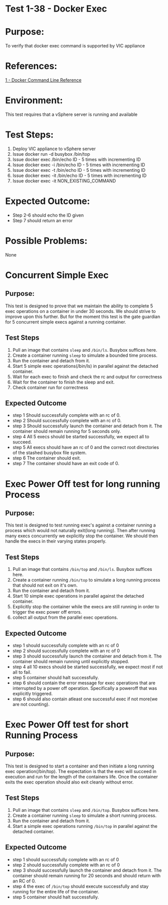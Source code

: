 Test 1-38 - Docker Exec
=======

# Purpose:
To verify that docker exec command is supported by VIC appliance

# References:
[1 - Docker Command Line Reference](https://docs.docker.com/engine/reference/commandline/exec/)

# Environment:
This test requires that a vSphere server is running and available

# Test Steps:
1. Deploy VIC appliance to vSphere server
2. Issue docker run -d busybox /bin/top
3. Issue docker exec <containerID> /bin/echo ID - 5 times with incrementing ID
4. Issue docker exec -i <containerID> /bin/echo ID - 5 times with incrementing ID
5. Issue docker exec -t <containerID> /bin/echo ID - 5 times with incrementing ID
6. Issue docker exec -it <containerID> /bin/echo ID - 5 times with incrementing ID
7. Issue docker exec -it <containerID> NON_EXISTING_COMMAND

# Expected Outcome:
* Step 2-6 should echo the ID given
* Step 7 should return an error

# Possible Problems:
None

# Concurrent Simple Exec
## Purpose:
This test is designed to prove that we maintain the ability to complete 5 exec operations on a container in under 30 seconds. We should strive to improve upon this further. But for the moment this test is the gate guardian for 5 concurrent simple execs against a running container. 

## Test Steps
1. Pull an image that contains `sleep` and `/bin/ls`. Busybox suffices here.
2. Create a container running `sleep` to simulate a bounded time process.
3. Run the container and detach from it.
4. Start 5 simple exec operations(/bin/ls) in parallel against the detached container.
5. Wait for each exec to finish and check the rc and output for correctness
6. Wait for the container to finish the sleep and exit.
7. Check container run for correctness

## Expected Outcome
* step 1 Should successfully complete with an rc of 0.
* step 2 Should successfully complete with an rc of 0.
* step 3 Should successfully launch the container and detach from it. The container should remain running for 5 seconds only.
* step 4 All 5 execs should be started successfully, we expect all to succeed.
* step 5 All execs should have an rc of 0 and the correct root directories of the stashed busybox file system.
* step 6 The container should exit.
* step 7 The container should have an exit code of 0.

# Exec Power Off test for long running Process
## Purpose:
This test is designed to test running exec's against a container running a process which would not naturally exit(long running). Then after running many execs concurrently we explicitly stop the container. We should then handle the execs in their varying states properly.

## Test Steps
1. Pull an image that contains `/bin/top` and `/bin/ls`. Busybox suffices here.
2. Create a container running `/bin/top` to simulate a long running process that should not exit on it's own.
3. Run the container and detach from it.
4. Start 10 simple exec operations in parallel against the detached container.
5. Explicitly stop the container while the execs are still running in order to trigger the exec power off errors.
6. collect all output from the parallel exec operations.

## Expected Outcome
* step 1 should successfully complete with an rc of 0
* step 2 should successfully complete with an rc of 0
* step 3 should successfully launch the container and detach from it. The container should remain running until explicitly stopped.
* step 4 all 10 execs should be started successfully, we expect most if not all to fail.
* step 5 container should halt successfully.
* step 6 should contain the error message for exec operations that are interrupted by a power off operation. Specifically a poweroff that was explicitly triggered.
* step 6 should also contain atleast one successful exec if not more(we are not counting).

# Exec Power Off test for short Running Process
## Purpose:
This test is designed to start a container and then initiate a long running exec operation(/bin/top). The expectation is that the exec will succeed in execution and run for the length of the containers life. Once the container exits the exec operation should also exit cleanly without error.

## Test Steps
1. Pull an image that contains `sleep` and `/bin/top`. Busybox suffices here.
2. Create a container running `sleep` to simulate a short running process.
3. Run the container and detach from it.
4. Start a simple exec operations running `/bin/top` in parallel against the detached container.

## Expected Outcome
* step 1 should successfully complete with an rc of 0
* step 2 should successfully complete with an rc of 0
* step 3 should successfully launch the container and detach from it. The container should remain running for 20 seconds and should return with an RC of 0.
* step 4 the exec of `/bin/top` should execute successfully and stay running for the entire life of the container.
* step 5 container should halt successfully.
